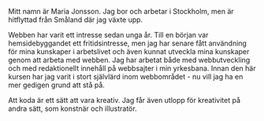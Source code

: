 Mitt namn är Maria Jonsson. Jag bor och arbetar i Stockholm, men är hitflyttad från Småland där jag växte upp.

Webben har varit ett intresse sedan unga år. Till en början var hemsidebyggandet ett fritidsintresse, men jag har senare fått användning för mina kunskaper i arbetslivet och även kunnat utveckla mina kunskaper genom att arbeta med webben. Jag har arbetat både med webbutveckling och med redaktionellt innehåll på webbsajter i min yrkesbana. Innan den här kursen har jag varit i stort självlärd inom webbområdet - nu vill jag ha en mer gedigen grund att stå på.

Att koda är ett sätt att vara kreativ. Jag får även utlopp för kreativitet på andra sätt, som konstnär och illustratör.